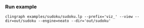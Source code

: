 ### Run example

`clingraph examples/sudoku/sudoku.lp --prefix='viz_' --view --dir=out/sudoku --engine=neato --dir='out/sudoku'`